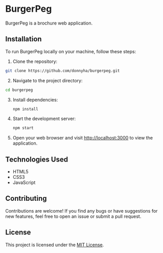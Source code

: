 # BurgerPeg

  BurgerPeg is a brochure web application.

## Installation

  To run BurgerPeg locally on your machine, follow these steps:

  1. Clone the repository:

   ```bash
   git clone https://github.com/donnyha/burgerpeg.git
   ```

  2. Navigate to the project directory:

   ```bash
   cd burgerpeg
   ```

3. Install dependencies:

   ```bash
   npm install
   ```

4. Start the development server:

   ```bash
   npm start
   ```

5. Open your web browser and visit [http://localhost:3000](http://localhost:3000) to view the application.

## Technologies Used
- HTML5
- CSS3
- JavaScript

## Contributing

Contributions are welcome! If you find any bugs or have suggestions for new features, feel free to open an issue or submit a pull request.

## License

This project is licensed under the [MIT License](LICENSE).
```